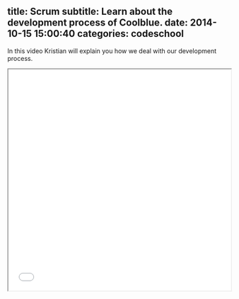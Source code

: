 title: Scrum
subtitle: Learn about the development process of Coolblue.
date: 2014-10-15 15:00:40
categories: codeschool
---

In this video Kristian will explain you how we deal with our development process.

<div class="embed-responsive embed-responsive-16by9">
	<iframe class="embed-responsive-item" width="100%" height="500px" src="//www.youtube.com/embed/ZZAGCkFrOxY" allowfullscreen></iframe>
</div>